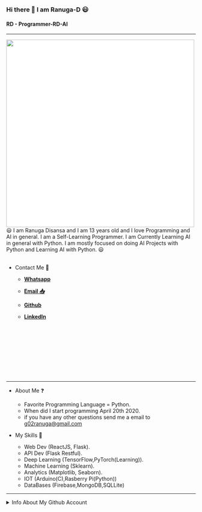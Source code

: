 ### Hi there 👋 I am Ranuga-D 😃
#### RD - Programmer-RD-AI
<hr>

<img align='left' src='https://st4.depositphotos.com/28687978/41102/v/450/depositphotos_411026674-stock-illustration-logo-design-white-letter-letter.jpg' height=500 width=500 style="background-color: white !important;">

😃 I am Ranuga Disansa and I am 13 years old and I love Programming and AI in general.
I am a Self-Learning Programmer.
I am Currently Learning AI in general with Python.
I am mostly focused on doing AI Projects with Python and Learning AI with Python. 😃
<br>
<br>

- Contact Me 💬
  
  - [**Whatsapp**](https://api.whatsapp.com/send?phone=94766428783)
  
  - [**Email 📥**](go2ranuga@gmail.com)
  
  - [**Github**](https://github.com/Programmer-RD-AI)
  
  - [**LinkedIn**](https://www.linkedin.com/in/ranuga-disansa-gamage-94a7671b2/)
<br>
<br>
<br>
<br>
<br>
<br>
<br>
<br>
<hr>

- About Me ❓
  - Favorite Programming Language = Python.
  - When did I start programming April 20th 2020.
  - if you have any other questions send me a email to g02ranuga@gmail.com

- My Skills 💼 
  - Web Dev (ReactJS, Flask).
  - API Dev (Flask Restful).
  - Deep Learning (TensorFlow,PyTorch(Learning)).
  - Machine Learning (Sklearn).
  - Analytics (Matplotlib, Seaborn).
  - IOT (Arduino(C),Rasberry Pi(Python))
  - DataBases (Firebase,MongoDB,SQLLite)

<hr>

<details>
<summary>Info About My Github Account</summary>                                                                                                                                                                                                                                    
<br /> 
<hr>    
<br />
  
**Account Viewed from April 16 2021**

![](https://komarev.com/ghpvc/?username=Programmer-RD-AI&color=gray)
 
<hr>

<img align="center" src="https://github-readme-stats.vercel.app/api?username=Programmer-RD-AI&show_icons=true&hide_border=true" alt="Ranuga-Disansa's Github Stats">

<hr>

<img width="500" src="https://metrics.lecoq.io/Programmer-RD-AI" alt="Github Metrics">

<hr>

<img align="center" src="https://github-readme-stats.vercel.app/api/top-langs/?username=Programmer-RD-AI" />

<br>
<hr>
